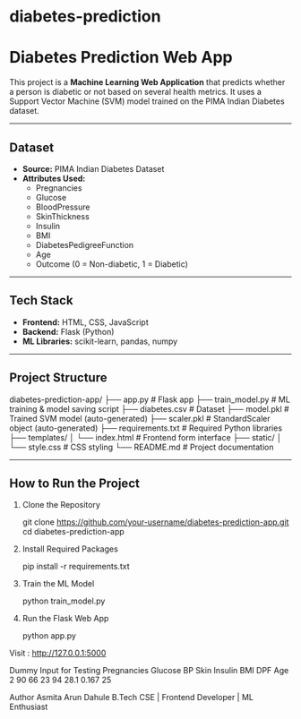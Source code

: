 # diabetes-prediction

# Diabetes Prediction Web App

This project is a **Machine Learning Web Application** that predicts whether a person is diabetic or not based on several health metrics. It uses a Support Vector Machine (SVM) model trained on the PIMA Indian Diabetes dataset.

---

##  Dataset

- **Source:** PIMA Indian Diabetes Dataset
- **Attributes Used:**
  - Pregnancies
  - Glucose
  - BloodPressure
  - SkinThickness
  - Insulin
  - BMI
  - DiabetesPedigreeFunction
  - Age
  - Outcome (0 = Non-diabetic, 1 = Diabetic)

---

##  Tech Stack

- **Frontend:** HTML, CSS, JavaScript
- **Backend:** Flask (Python)
- **ML Libraries:** scikit-learn, pandas, numpy

---

##  Project Structure

diabetes-prediction-app/
├── app.py # Flask app
├── train_model.py # ML training & model saving script
├── diabetes.csv # Dataset
├── model.pkl # Trained SVM model (auto-generated)
├── scaler.pkl # StandardScaler object (auto-generated)
├── requirements.txt # Required Python libraries
├── templates/
│ └── index.html # Frontend form interface
├── static/
│ └── style.css # CSS styling
└── README.md # Project documentation




---

##  How to Run the Project

1. Clone the Repository

    git clone https://github.com/your-username/diabetes-prediction-app.git
    cd diabetes-prediction-app


2. Install Required Packages

    pip install -r requirements.txt

3. Train the ML Model

    python train_model.py

 4. Run the Flask Web App

    python app.py

Visit :  http://127.0.0.1:5000

Dummy Input for Testing
Pregnancies	Glucose	BP	Skin	Insulin	BMI	DPF	Age
2	90	66	23	94	28.1	0.167	25


Author
Asmita Arun Dahule
B.Tech CSE | Frontend Developer | ML Enthusiast


